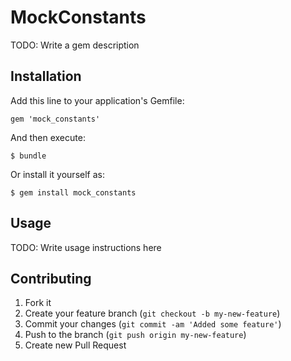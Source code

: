 # MockConstants

TODO: Write a gem description

## Installation

Add this line to your application's Gemfile:

    gem 'mock_constants'

And then execute:

    $ bundle

Or install it yourself as:

    $ gem install mock_constants

## Usage

TODO: Write usage instructions here

## Contributing

1. Fork it
2. Create your feature branch (`git checkout -b my-new-feature`)
3. Commit your changes (`git commit -am 'Added some feature'`)
4. Push to the branch (`git push origin my-new-feature`)
5. Create new Pull Request
